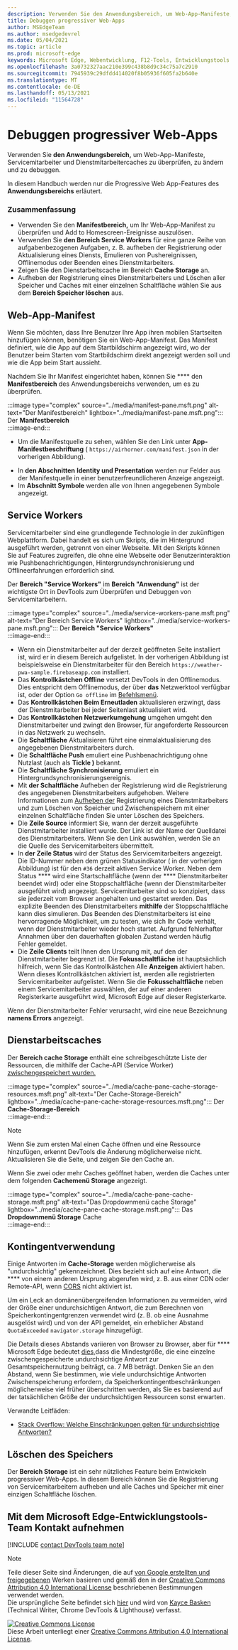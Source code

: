 ```yaml
---
description: Verwenden Sie den Anwendungsbereich, um Web-App-Manifeste, Servicemitarbeiter und Dienstmitarbeitercaches zu überprüfen, zu ändern und zu debuggen.
title: Debuggen progressiver Web-Apps
author: MSEdgeTeam
ms.author: msedgedevrel
ms.date: 05/04/2021
ms.topic: article
ms.prod: microsoft-edge
keywords: Microsoft Edge, Webentwicklung, F12-Tools, Entwicklungstools
ms.openlocfilehash: 3a0732327aac210e399c438b8d9c34c75a7c2910
ms.sourcegitcommit: 7945939c29dfdd414020f8b05936f605fa2b640e
ms.translationtype: MT
ms.contentlocale: de-DE
ms.lasthandoff: 05/13/2021
ms.locfileid: "11564728"
---
```

<!-- Copyright Kayce Basques 

   Licensed under the Apache License, Version 2.0 (the "License");
   you may not use this file except in compliance with the License.
   You may obtain a copy of the License at

       https://www.apache.org/licenses/LICENSE-2.0

   Unless required by applicable law or agreed to in writing, software
   distributed under the License is distributed on an "AS IS" BASIS,
   WITHOUT WARRANTIES OR CONDITIONS OF ANY KIND, either express or implied.
   See the License for the specific language governing permissions and
   limitations under the License.  -->  
# <a name="debug-progressive-web-apps"></a>Debuggen progressiver Web-Apps  

Verwenden Sie **den Anwendungsbereich,** um Web-App-Manifeste, Servicemitarbeiter und Dienstmitarbeitercaches zu überprüfen, zu ändern und zu debuggen.  

<!--Related Guides:  

*   [Progressive Web Apps](/web/progressive-web-apps)  -->

<!--TODO:  Link web "Progressive Web Apps" section when available. -->

In diesem Handbuch werden nur die Progressive Web App-Features des **Anwendungsbereichs** erläutert.  <!--If you're looking for help on the other panes, check out the last section of this guide, [Other Application panel guides](#other-application-panel-guides).  -->

<!--TODO:  Link to sections when available. -->

### <a name="summary"></a>Zusammenfassung  

*   Verwenden Sie den **Manifestbereich,** um Ihr Web-App-Manifest zu überprüfen und Add to Homescreen-Ereignisse auszulösen.  
*   Verwenden Sie **den Bereich Service Workers** für eine ganze Reihe von aufgabenbezogenen Aufgaben, z. B. aufheben der Registrierung oder Aktualisierung eines Diensts, Emulieren von Pushereignissen, Offlinemodus oder Beenden eines Dienstmitarbeiters.  
*   Zeigen Sie den Dienstarbeitscache im Bereich **Cache Storage** an.  
*   Aufheben der Registrierung eines Dienstmitarbeiters und Löschen aller Speicher und Caches mit einer einzelnen Schaltfläche wählen Sie aus dem **Bereich Speicher löschen** aus.  
    
## <a name="web-app-manifest"></a>Web-App-Manifest  

Wenn Sie möchten, dass Ihre Benutzer Ihre App ihren mobilen Startseiten hinzufügen können, benötigen Sie ein Web-App-Manifest.  Das Manifest definiert, wie die App auf dem Startbildschirm angezeigt wird, wo der Benutzer beim Starten vom Startbildschirm direkt angezeigt werden soll und wie die App beim Start aussieht.  

<!--Related Guides:  

*   [Improve user experiences with a Web App Manifest](/web/fundamentals/web-app-manifest)  
*   [Using App Install Banners](/web/fundamentals/app-install-banners)  -->

<!--TODO:  Link to sections when available. -->

Nachdem Sie Ihr Manifest eingerichtet haben, können Sie **** den **Manifestbereich** des Anwendungsbereichs verwenden, um es zu überprüfen.  

:::image type="complex" source="../media/manifest-pane.msft.png" alt-text="Der Manifestbereich" lightbox="../media/manifest-pane.msft.png":::
   Der **Manifestbereich**  
:::image-end:::  

*   Um die Manifestquelle zu sehen, wählen Sie den Link unter **App-Manifestbeschriftung** \( `https://airhorner.com/manifest.json` in der vorherigen Abbildung\).  
<!-- *   Choose the **Add to homescreen** button to simulate an Add to Homescreen event.  Check out the next section for more information.  -->  
*   In **den Abschnitten** **Identity und Presentation** werden nur Felder aus der Manifestquelle in einer benutzerfreundlicheren Anzeige angezeigt.  
*   Im **Abschnitt Symbole** werden alle von Ihnen angegebenen Symbole angezeigt.  
    
<!--### Simulate Add to Homescreen events  -->

<!--A web app may only be added to a homescreen when the site is visited at least twice, with at least five minutes between visits.  While developing or debugging your Add to Homescreen workflow, the criteria is potentially inconvenient.  
The **Add to homescreen** button on the **App Manifest** pane lets you simulate Add to Homescreen events whenever you want.  -->

<!--You may test out this feature with the [Microsoft I/O 2016 progressive web app](https://events.alpahabet.com/io2016/), which has proper support for Add to Homescreen.  Choosing on **Add to Homescreen** while the app is open prompts Microsoft Edge to display the "add this site to your shelf" banner, which is the desktop equivalent of the "add to homescreen" banner for mobile devices.  -->

<!--  
:::image type="complex" source="../media/io.msft.png" alt-text="Add to desktop shelf" lightbox="../media/io.msft.png":::
   Add to desktop shelf  
:::image-end:::
-->  

<!--
> [!Tip]
> Keep the **Console** drawer open while simulating Add to Homescreen events.  The Console tells you if your manifest has any issues and logs other information about the Add to Homescreen lifecycle.  -->

<!--The **Add to Homescreen** feature may not yet simulate the workflow for mobile devices.  Notice how the "add to shelf" prompt was triggered in the screenshot above, even though DevTools is in Device Mode.  However, if you may successfully add your app to your desktop shelf, then it works for mobile, too.  -->

<!-- TODO: Rework content after sample app is created. -->

<!--If you want to test out the genuine mobile experience, you may connect a real mobile device to DevTools via **remote debugging**, and then choose the **Add to Homescreen** button \(on DevTools\) to trigger the "add to homescreen" prompt on the connected mobile device.  -->

<!--TODO:  Link Debug "remote debugging" sections when available. -->

## <a name="service-workers"></a>Service Workers  

Servicemitarbeiter sind eine grundlegende Technologie in der zukünftigen Webplattform.  Dabei handelt es sich um Skripts, die im Hintergrund ausgeführt werden, getrennt von einer Webseite.  Mit den Skripts können Sie auf Features zugreifen, die ohne eine Webseite oder Benutzerinteraktion wie Pushbenachrichtigungen, Hintergrundsynchronisierung und Offlineerfahrungen erforderlich sind.  

<!--Related Guides:  

*   [Intro to Service Workers](/web/fundamentals/primers/service-worker)  
*   [Push Notifications: Timely, Relevant, and Precise](/web/fundamentals/push-notifications)  -->  
    
<!--TODO:  Link to sections when available. -->  

Der **Bereich "Service Workers"** im **Bereich "Anwendung"** ist der wichtigste Ort in DevTools zum Überprüfen und Debuggen von Servicemitarbeitern.  

:::image type="complex" source="../media/service-workers-pane.msft.png" alt-text="Der Bereich Service Workers" lightbox="../media/service-workers-pane.msft.png":::
   Der **Bereich "Service Workers"**  
:::image-end:::  

*   Wenn ein Dienstmitarbeiter auf der derzeit geöffneten Seite installiert ist, wird er in diesem Bereich aufgelistet.  In der vorherigen Abbildung ist beispielsweise ein Dienstmitarbeiter für den Bereich `https://weather-pwa-sample.firebaseapp.com` installiert.  
*   Das **Kontrollkästchen Offline** versetzt DevTools in den Offlinemodus.  Dies entspricht dem Offlinemodus, der über **das** Netzwerktool verfügbar ist, oder der Option `Go offline` im [Befehlsmenü][DevtoolsCommandMenuIndex].  
*   Das **Kontrollkästchen Beim Erneutladen** aktualisieren erzwingt, dass der Dienstmitarbeiter bei jeder Seitenlast aktualisiert wird.  
*   Das **Kontrollkästchen Netzwerkumgehung** umgehen umgeht den Dienstmitarbeiter und zwingt den Browser, für angeforderte Ressourcen in das Netzwerk zu wechseln.  
*   Die **Schaltfläche** Aktualisieren führt eine einmalaktualisierung des angegebenen Dienstmitarbeiters durch.  
*   Die **Schaltfläche Push** emuliert eine Pushbenachrichtigung ohne Nutzlast \(auch als **Tickle \)** bekannt.  
*   Die **Schaltfläche Synchronisierung** emuliert ein Hintergrundsynchronisierungsereignis.  
*   Mit **der Schaltfläche** Aufheben der Registrierung wird die Registrierung des angegebenen Dienstmitarbeiters aufgehoben.  Weitere Informationen zum [Aufheben der](#clear-storage) Registrierung eines Dienstmitarbeiters und zum Löschen von Speicher und Zwischenspeichern mit einer einzelnen Schaltfläche finden Sie unter Löschen des Speichers.  
*   Die **Zeile Source** informiert Sie, wann der derzeit ausgeführte Dienstmitarbeiter installiert wurde.  Der Link ist der Name der Quelldatei des Dienstmitarbeiters.  Wenn Sie den Link auswählen, werden Sie an die Quelle des Servicemitarbeiters übermittelt.  
*   In **der Zeile Status** wird der Status des Servicemitarbeiters angezeigt.  Die ID-Nummer neben dem grünen Statusindikator \( in der vorherigen Abbildung\) ist für den `#36` derzeit aktiven Service Worker.  Neben dem Status **** wird eine Startschaltfläche \(wenn der **** Dienstmitarbeiter beendet wird\) oder eine Stoppschaltfläche \(wenn der Dienstmitarbeiter ausgeführt wird\) angezeigt.  Servicemitarbeiter sind so konzipiert, dass sie jederzeit vom Browser angehalten und gestartet werden.  Das explizite Beenden des Dienstmitarbeiters **mithilfe** der Stoppschaltfläche kann dies simulieren.  Das Beenden des Dienstmitarbeiters ist eine hervorragende Möglichkeit, um zu testen, wie sich Ihr Code verhält, wenn der Dienstmitarbeiter wieder hoch startet.  Aufgrund fehlerhafter Annahmen über den dauerhaften globalen Zustand werden häufig Fehler gemeldet.  
*   Die **Zeile Clients** teilt Ihnen den Ursprung mit, auf den der Dienstmitarbeiter begrenzt ist.  Die **Fokusschaltfläche** ist hauptsächlich hilfreich, wenn Sie das Kontrollkästchen Alle **Anzeigen** aktiviert haben.  Wenn dieses Kontrollkästchen aktiviert ist, werden alle registrierten Servicemitarbeiter aufgelistet.  Wenn Sie die **Fokusschaltfläche** neben einem Servicemitarbeiter auswählen, der auf einer anderen Registerkarte ausgeführt wird, Microsoft Edge auf dieser Registerkarte.  
    
Wenn der Dienstmitarbeiter Fehler verursacht, wird eine neue Bezeichnung **namens Errors** angezeigt.  

<!--  
:::image type="complex" source="../media/sw-error.msft.png" alt-text="Service worker with errors" lightbox="../media/sw-error.msft.png":::
   Service worker with errors  
:::image-end:::
-->  

<!--TODO:  Capture Service Worker Errors sample when available. -->
<!--TODO:  Link Web "How tickle works" sections when available. -->

## <a name="service-worker-caches"></a>Dienstarbeitscaches  

Der **Bereich cache Storage** enthält eine schreibgeschützte Liste der Ressourcen, die mithilfe der Cache-API \(Service Worker\) [zwischengespeichert wurden.][MDNWebCacheAPI]  

:::image type="complex" source="../media/cache-pane-cache-storage-resources.msft.png" alt-text="Der Cache-Storage-Bereich" lightbox="../media/cache-pane-cache-storage-resources.msft.png":::
   Der **Cache-Storage-Bereich**  
:::image-end:::  

> [!NOTE]
> Wenn Sie zum ersten Mal einen Cache öffnen und eine Ressource hinzufügen, erkennt DevTools die Änderung möglicherweise nicht.  Aktualisieren Sie die Seite, und zeigen Sie den Cache an.  

Wenn Sie zwei oder mehr Caches geöffnet haben, werden die Caches unter dem folgenden **Cachemenü Storage** angezeigt.  

:::image type="complex" source="../media/cache-pane-cache-storage.msft.png" alt-text="Das Dropdownmenü cache Storage" lightbox="../media/cache-pane-cache-storage.msft.png":::
   Das **Dropdownmenü Storage** Cache  
:::image-end:::  

## <a name="quota-usage"></a>Kontingentverwendung  

Einige Antworten im **Cache-Storage** werden möglicherweise als "undurchsichtig" gekennzeichnet.  Dies bezieht sich auf eine Antwort, die **** von einem anderen Ursprung abgerufen wird, z. B. aus einer CDN oder Remote-API, wenn [CORS][FetchHttpCorsProtocol] nicht aktiviert ist.  

<!--TODO:  Link Web "CDN" section when available. -->  
<!--TODO:  Link Web "opaque" section when available. -->

Um ein Leck an domänenübergreifenden Informationen zu vermeiden, wird der Größe einer undurchsichtigen Antwort, die zum Berechnen von Speicherkontingentgrenzen verwendet wird \(z. B. ob eine Ausnahme ausgelöst wird\) und von der API gemeldet, ein erheblicher Abstand `QuotaExceeded` `navigator.storage` hinzugefügt.  

<!--TODO:  Link Estimating "`navigator.storage` API" sections when available. -->

Die Details dieses Abstands variieren von Browser zu Browser, aber für **** Microsoft Edge bedeutet [dies,][ChromiumIssues796060#c17]dass die Mindestgröße, die eine einzelne zwischengespeicherte undurchsichtige Antwort zur Gesamtspeichernutzung beiträgt, ca. 7 MB beträgt.  Denken Sie an den Abstand, wenn Sie bestimmen, wie viele undurchsichtige Antworten Zwischenspeicherung erfordern, da Speicherkontingentbeschränkungen möglicherweise viel früher überschritten werden, als Sie es basierend auf der tatsächlichen Größe der undurchsichtigen Ressourcen sonst erwarten.  

Verwandte Leitfäden:  

*   [Stack Overflow: Welche Einschränkungen gelten für undurchsichtige Antworten?][StackOverflowLimitationsForOpaqueResponses]  
<!--*   [Alphabet work container: Understanding Storage Quota](/web/tools/Alphabet-work-container/guides/storage-quota#beware_of_opaque_responses)  -->
    
<!--TODO:  Link Work container storage quota for opaque responses section when available. -->

## <a name="clear-storage"></a>Löschen des Speichers  

Der **Bereich Storage** ist ein sehr nützliches Feature beim Entwickeln progressiver Web-Apps.  In diesem Bereich können Sie die Registrierung von Servicemitarbeitern aufheben und alle Caches und Speicher mit einer einzigen Schaltfläche löschen.  <!--Check out the section below to learn more.  -->

<!--Related Guides:  

*   [Clear Storage](/iterate/manage-data/local-storage#clear-storage)  -->
    
<!--TODO:  Link to sections when available. -->

<!--## Other Application panel guides   

Check out the guides below for more help on the other panes of the **Application** panel.  

Related Guides:  

*   [Inspect page resources](/iterate/manage-data/page-resources)  
*   [Inspect and manage local storage and caches](/iterate/manage-data/local-storage)  -->
    
## <a name="getting-in-touch-with-the-microsoft-edge-devtools-team"></a>Mit dem Microsoft Edge-Entwicklungstools-Team Kontakt aufnehmen  

[!INCLUDE [contact DevTools team note](../includes/contact-devtools-team-note.md)]  

<!-- links -->  

[DevtoolsCommandMenuIndex]: ../command-menu/index.md "Ausführen von Befehlen mit dem Microsoft Edge DevTools-Befehlsmenü | Microsoft Docs"  

[ChromiumIssues796060#c17]: https://bugs.chromium.org/p/chromium/issues/detail?id=796060#c17 "Chromium Problem 796060: Cache-Storage steigt bei jeder Aktualisierung, wenn sich Der Analysecode in der HTML befindet"  

[FetchHttpCorsProtocol]: https://fetch.spec.whatwg.org/#http-cors-protocol  

[MDNWebCacheAPI]: https://developer.mozilla.org/docs/Web/API/Cache "Cache – Web-APIs | MDN"  

[StackOverflowLimitationsForOpaqueResponses]: https://stackoverflow.com/q/39109789/385997 "Stack Overflow: Welche Einschränkungen gelten für undurchsichtige Antworten?"  

<!--[WebEstimatingAvailableStorageSpace]: whats-new/2017/08/estimating-available-storage-space  -->
<!--[RemoteDebugging]: /debug/remote-debugging/remote-debugging  -->

<!--[WebHowPushWorks]: /web/fundamentals/push-notifications/how-push-works  -->  
<!--[WebGlossaryCDN]: /web/fundamentals/glossary#CDN  -->
<!--[WebGlossaryOpaque]: /web/fundamentals/glossary#opaque-response  -->

> [!NOTE]
> Teile dieser Seite sind Änderungen, die auf [von Google erstellten und freigegebenen][GoogleSitePolicies] Werken basieren und gemäß den in der [Creative Commons Attribution 4.0 International License][CCA4IL] beschriebenen Bestimmungen verwendet werden.  
> Die ursprüngliche Seite befindet sich [hier](https://developers.google.com/web/tools/chrome-devtools/progressive-web-apps) und wird von [Kayce Basken][KayceBasques] \(Technical Writer, Chrome DevTools \& Lighthouse\) verfasst.  

[![Creative Commons License][CCby4Image]][CCA4IL]  
Diese Arbeit unterliegt einer [Creative Commons Attribution 4.0 International License][CCA4IL].  

[CCA4IL]: https://creativecommons.org/licenses/by/4.0  
[CCby4Image]: https://i.creativecommons.org/l/by/4.0/88x31.png  
[GoogleSitePolicies]: https://developers.google.com/terms/site-policies  
[KayceBasques]: https://developers.google.com/web/resources/contributors#kayce-basques  
